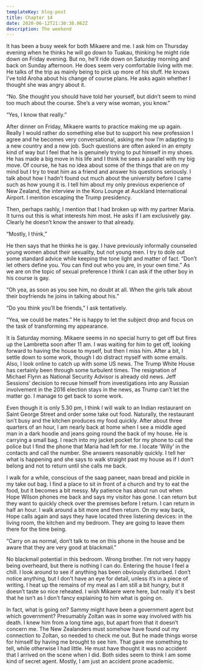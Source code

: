```yaml
---
templateKey: blog-post
title: Chapter 14
date: 2020-06-12T21:30:38.062Z
description: The weekend
---
```

It has been a busy week for both Mikaere and me. I ask him on Thursday evening when he thinks he will go down to Tuakau, thinking he might ride down on Friday evening. But no, he’ll ride down on Saturday morning and back on Sunday afternoon. He does seem very comfortable living with me. He talks of the trip as mainly being to pick up more of his stuff. He knows I’ve told Aroha about his change of course plans. He asks again whether I thought she was angry about it.

“No. She thought you should have told her yourself, but didn’t seem to mind too much about the course. She’s a very wise woman, you know.”

“Yes, I know that really.”

After dinner on Friday, Mikaere wants to practice making me up again. Really I would rather do something else but to support his new profession I agree and he becomes very conversational, asking me how I’m adapting to a new country and a new job. Such questions are often asked in an empty kind of way but I feel that he is genuinely trying to put himself in my shoes. He has made a big move in his life and I think he sees a parallel with my big move. Of course, he has no idea about some of the things that are on my mind but I try to treat him as a friend and answer his questions seriously. I talk about how I hadn’t found out much about the university before I came such as how young it is. I tell him about my only previous experience of New Zealand, the interview in the Koru Lounge at Auckland International Airport. I mention escaping the Trump presidency.

Then, perhaps rashly, I mention that I had broken up with my partner Maria. It turns out this is what interests him most. He asks if I am exclusively gay. Clearly he doesn’t know the answer to that already.

“Mostly, I think,”

He then says that he thinks he is gay. I have previously informally counseled young women about their sexuality, but not young men. I try to dole out some standard advice while keeping the tone light and matter of fact. “Don’t let others define you. You can find out who you are, in your own time.” As we are on the topic of sexual preference I think I can ask if the other boy in his course is gay.

“Oh yea, as soon as you see him, no doubt at all. When the girls talk about their boyfriends he joins in talking about his.”

“Do you think you’ll be friends,” I ask tentatively.

“Yea, we could be mates.” He is happy to let the subject drop and focus on the task of transforming my appearance.

It is Saturday morning. Mikaere seems in no special hurry to get off but fires up the Lambretta soon after 11 am. I was waiting for him to get off, looking forward to having the house to myself, but then I miss him. After a bit, I settle down to some work, though I do distract myself with some emails. Also, I look online to catch up with some US news. The Trump White House has certainly been through some turbulent times. The resignation of Michael Flynn as National Security Advisor is already old news. Jeff Sessions’ decision to recuse himself from investigations into any Russian involvement in the 2016 election stays in the news, as Trump can’t let the matter go. I manage to get back to some work.

Even though it is only 5.30 pm, I think I will walk to an Indian restaurant on Saint George Street and order some take out food. Naturally, the restaurant isn’t busy and the kitchen produces my food quickly. After about three quarters of an hour, I am nearly back at home when I see a middle aged man in a dark hoodie and jeans going round the back of my house. He is carrying a small bag. I reach into my jacket pocket for my phone to call the police but I find the phone that Maria had left for me. I locate ‘Willy’ in the contacts and call the number. She answers reasonably quickly. I tell her what is happening and she says to walk straight past my house as if I don’t belong and not to return until she calls me back.

I walk for a while, conscious of the saag paneer, naan bread and pickle in my take out bag. I find a place to sit in front of a church and try to eat the food, but it becomes a bit messy. My patience has about run out when Hope Wilson phones me back and says my visitor has gone. I can return but they want to quickly check over the premises before I return. I can return in half an hour. I walk around a bit more and then return. On my way back, Hope calls again and says they have located three listening devices: in the living room, the kitchen and my bedroom. They are going to leave them there for the time being.

“Carry on as normal, don’t talk to me on this phone in the house and be aware that they are very good at blackmail.”

No blackmail potential in this bedroom. Wrong brother. I’m not very happy being overheard, but there is nothing I can do. Entering the house I feel a chill. I look around to see if anything has been obviously disturbed. I don’t notice anything, but I don’t have an eye for detail, unless it’s in a piece of writing. I heat up the remains of my meal as I am still a bit hungry, but it doesn’t taste so nice reheated. I wish Mikaere were here, but really it's best that he isn’t as I don’t fancy explaining to him what is going on.

In fact, what is going on? Sammy might have been a government agent but which government? Presumably Zoltan was in some way involved with his death. I knew him from a long time ago, but apart from that it doesn’t concern me. The New Zealanders must somehow have found out my connection to Zoltan, so needed to check me out. But he made things worse for himself by having me brought to see him. That gave me something to tell, while otherwise I had little. He must have thought it was no accident that I arrived on the scene when I did. Both sides seem to think I am some kind of secret agent. Mostly, I am just an accident prone academic.